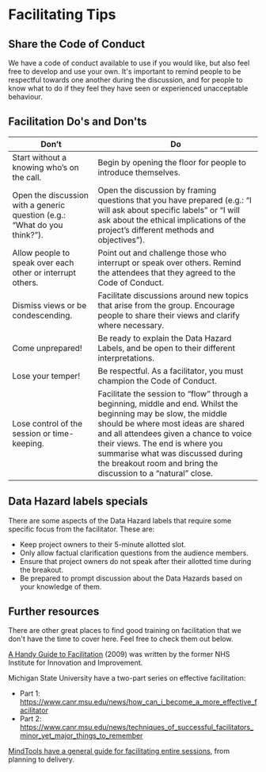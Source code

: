 # Facilitating Tips

## Share the Code of Conduct

We have a code of conduct available to use if you would like, but also feel free to develop and use your own.
It's important to remind people to be respectful towards one another during the discussion, and for people to know what to do
if they feel they have seen or experienced unacceptable behaviour.

## Facilitation Do's and Don'ts

| Don’t  | Do  |
|---|---|
| Start without a knowing who’s on the call.  | Begin by opening the floor for people to introduce themselves.  |
| Open the discussion with a generic question (e.g.: “What do you think?”).  | Open the discussion by framing questions that you have prepared (e.g.: “I will ask about specific labels” or “I will ask about the ethical implications of the project’s different methods and objectives”).  |
| Allow people to speak over each other or interrupt others.  | Point out and challenge those who interrupt or speak over others. Remind the attendees that they agreed to the Code of Conduct.  |
| Dismiss views or be condescending.  | Facilitate discussions around new topics that arise from the group. Encourage people to share their views and clarify where necessary.  |
| Come unprepared!  | Be ready to explain the Data Hazard Labels, and be open to their different interpretations.  |
| Lose your temper!  | Be respectful. As a facilitator, you must champion the Code of Conduct.  |
| Lose control of the session or time-keeping.  | Facilitate the session to “flow” through a beginning, middle and end. Whilst the beginning may be slow, the middle should be where most ideas are shared and all attendees given a chance to voice their views. The end is where you summarise what was discussed during the breakout room and bring the discussion to a “natural” close.    |

## Data Hazard labels specials

There are some aspects of the Data Hazard labels that require some specific focus from the facilitator. These are:

- Keep project owners to their 5-minute allotted slot.
- Only allow factual clarification questions from the audience members.
- Ensure that project owners do not speak after their allotted time during the breakout.
- Be prepared to prompt discussion about the Data Hazards based on your knowledge of them.

## Further resources

There are other great places to find good training on facilitation that we don't have the time to cover here.
Feel free to check them out below.

[A Handy Guide to Facilitation](https://www.england.nhs.uk/improvement-hub/wp-content/uploads/sites/44/2017/11/2010_handy_guide_to_facilitation_final__low-res_-1.pdf ) (2009) was written by the former NHS Institute for Innovation and Improvement.

Michigan State University have a two-part series on effective facilitation:

- Part 1: <https://www.canr.msu.edu/news/how_can_i_become_a_more_effective_facilitator>
- Part 2: <https://www.canr.msu.edu/news/techniques_of_successful_facilitators_minor_yet_major_things_to_remember>

[MindTools have a general guide for facilitating entire sessions](https://www.mindtools.com/pages/article/RoleofAFacilitator.html), from planning to delivery.
